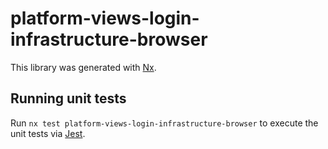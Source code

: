 # platform-views-login-infrastructure-browser

This library was generated with [Nx](https://nx.dev).

## Running unit tests

Run `nx test platform-views-login-infrastructure-browser` to execute the unit tests via [Jest](https://jestjs.io).
